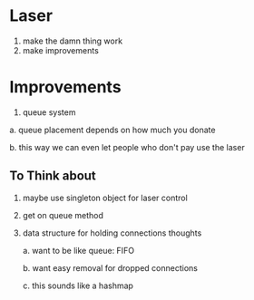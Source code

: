 Laser
====

1. make the damn thing work
2. make improvements

# Improvements

1. queue system

  a. queue placement depends on how much you donate

  b. this way we can even let people who don't pay use the laser

## To Think about

1. maybe use singleton object for laser control

2. get on queue method

3. data structure for holding connections thoughts

	a. want to be like queue: FIFO

	b. want easy removal for dropped connections

	c. this sounds like a hashmap

